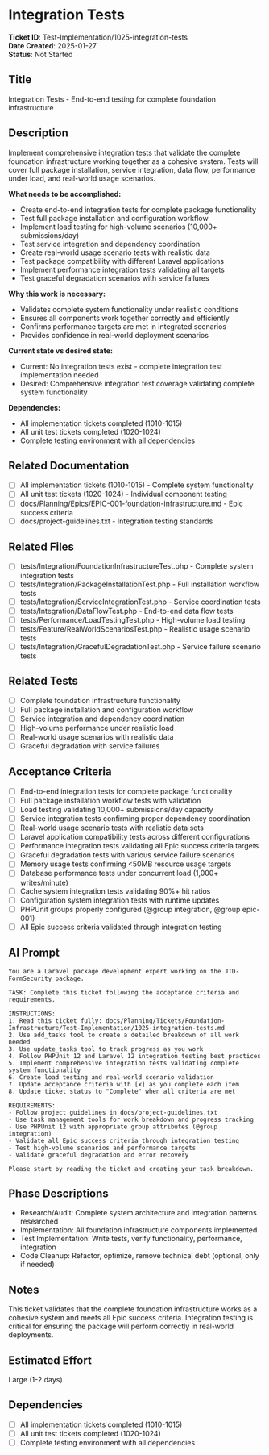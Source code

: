 # Integration Tests

**Ticket ID**: Test-Implementation/1025-integration-tests  
**Date Created**: 2025-01-27  
**Status**: Not Started

## Title
Integration Tests - End-to-end testing for complete foundation infrastructure

## Description
Implement comprehensive integration tests that validate the complete foundation infrastructure working together as a cohesive system. Tests will cover full package installation, service integration, data flow, performance under load, and real-world usage scenarios.

**What needs to be accomplished:**
- Create end-to-end integration tests for complete package functionality
- Test full package installation and configuration workflow
- Implement load testing for high-volume scenarios (10,000+ submissions/day)
- Test service integration and dependency coordination
- Create real-world usage scenario tests with realistic data
- Test package compatibility with different Laravel applications
- Implement performance integration tests validating all targets
- Test graceful degradation scenarios with service failures

**Why this work is necessary:**
- Validates complete system functionality under realistic conditions
- Ensures all components work together correctly and efficiently
- Confirms performance targets are met in integrated scenarios
- Provides confidence in real-world deployment scenarios

**Current state vs desired state:**
- Current: No integration tests exist - complete integration test implementation needed
- Desired: Comprehensive integration test coverage validating complete system functionality

**Dependencies:**
- All implementation tickets completed (1010-1015)
- All unit test tickets completed (1020-1024)
- Complete testing environment with all dependencies

## Related Documentation
- [ ] All implementation tickets (1010-1015) - Complete system functionality
- [ ] All unit test tickets (1020-1024) - Individual component testing
- [ ] docs/Planning/Epics/EPIC-001-foundation-infrastructure.md - Epic success criteria
- [ ] docs/project-guidelines.txt - Integration testing standards

## Related Files
- [ ] tests/Integration/FoundationInfrastructureTest.php - Complete system integration tests
- [ ] tests/Integration/PackageInstallationTest.php - Full installation workflow tests
- [ ] tests/Integration/ServiceIntegrationTest.php - Service coordination tests
- [ ] tests/Integration/DataFlowTest.php - End-to-end data flow tests
- [ ] tests/Performance/LoadTestingTest.php - High-volume load testing
- [ ] tests/Feature/RealWorldScenariosTest.php - Realistic usage scenario tests
- [ ] tests/Integration/GracefulDegradationTest.php - Service failure scenario tests

## Related Tests
- [ ] Complete foundation infrastructure functionality
- [ ] Full package installation and configuration workflow
- [ ] Service integration and dependency coordination
- [ ] High-volume performance under realistic load
- [ ] Real-world usage scenarios with realistic data
- [ ] Graceful degradation with service failures

## Acceptance Criteria
- [ ] End-to-end integration tests for complete package functionality
- [ ] Full package installation workflow tests with validation
- [ ] Load testing validating 10,000+ submissions/day capacity
- [ ] Service integration tests confirming proper dependency coordination
- [ ] Real-world usage scenario tests with realistic data sets
- [ ] Laravel application compatibility tests across different configurations
- [ ] Performance integration tests validating all Epic success criteria targets
- [ ] Graceful degradation tests with various service failure scenarios
- [ ] Memory usage tests confirming <50MB resource usage targets
- [ ] Database performance tests under concurrent load (1,000+ writes/minute)
- [ ] Cache system integration tests validating 90%+ hit ratios
- [ ] Configuration system integration tests with runtime updates
- [ ] PHPUnit groups properly configured (@group integration, @group epic-001)
- [ ] All Epic success criteria validated through integration testing

## AI Prompt
```
You are a Laravel package development expert working on the JTD-FormSecurity package.

TASK: Complete this ticket following the acceptance criteria and requirements.

INSTRUCTIONS:
1. Read this ticket fully: docs/Planning/Tickets/Foundation-Infrastructure/Test-Implementation/1025-integration-tests.md
2. Use add_tasks tool to create a detailed breakdown of all work needed
3. Use update_tasks tool to track progress as you work
4. Follow PHPUnit 12 and Laravel 12 integration testing best practices
5. Implement comprehensive integration tests validating complete system functionality
6. Create load testing and real-world scenario validation
7. Update acceptance criteria with [x] as you complete each item
8. Update ticket status to "Complete" when all criteria are met

REQUIREMENTS:
- Follow project guidelines in docs/project-guidelines.txt
- Use task management tools for work breakdown and progress tracking
- Use PHPUnit 12 with appropriate group attributes (@group integration)
- Validate all Epic success criteria through integration testing
- Test high-volume scenarios and performance targets
- Validate graceful degradation and error recovery

Please start by reading the ticket and creating your task breakdown.
```

## Phase Descriptions
- Research/Audit: Complete system architecture and integration patterns researched
- Implementation: All foundation infrastructure components implemented
- Test Implementation: Write tests, verify functionality, performance, integration
- Code Cleanup: Refactor, optimize, remove technical debt (optional, only if needed)

## Notes
This ticket validates that the complete foundation infrastructure works as a cohesive system and meets all Epic success criteria. Integration testing is critical for ensuring the package will perform correctly in real-world deployments.

## Estimated Effort
Large (1-2 days)

## Dependencies
- [ ] All implementation tickets completed (1010-1015)
- [ ] All unit test tickets completed (1020-1024)
- [ ] Complete testing environment with all dependencies

